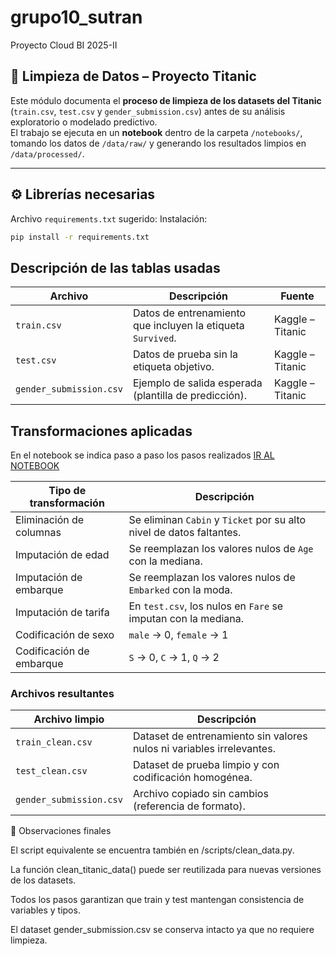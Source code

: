 # grupo10_sutran
Proyecto Cloud BI 2025-II

## 🧹 Limpieza de Datos – Proyecto Titanic

Este módulo documenta el **proceso de limpieza de los datasets del Titanic** (`train.csv`, `test.csv` y `gender_submission.csv`) antes de su análisis exploratorio o modelado predictivo.  
El trabajo se ejecuta en un **notebook** dentro de la carpeta `/notebooks/`, tomando los datos de `/data/raw/` y generando los resultados limpios en `/data/processed/`.

---

## ⚙️ Librerías necesarias

Archivo `requirements.txt` sugerido:
Instalación:
```bash
pip install -r requirements.txt
```

## Descripción de las tablas usadas

| Archivo                 | Descripción                                                 | Fuente           |
| ----------------------- | ----------------------------------------------------------- | ---------------- |
| `train.csv`             | Datos de entrenamiento que incluyen la etiqueta `Survived`. | Kaggle – Titanic |
| `test.csv`              | Datos de prueba sin la etiqueta objetivo.                   | Kaggle – Titanic |
| `gender_submission.csv` | Ejemplo de salida esperada (plantilla de predicción).       | Kaggle – Titanic |

## Transformaciones aplicadas
En el notebook se indica paso a paso los pasos realizados
[IR AL NOTEBOOK](notebooks/Limpieza_Titanic.ipynb)

| Tipo de transformación   | Descripción                                                          |
| ------------------------ | -------------------------------------------------------------------- |
| Eliminación de columnas  | Se eliminan `Cabin` y `Ticket` por su alto nivel de datos faltantes. |
| Imputación de edad       | Se reemplazan los valores nulos de `Age` con la mediana.             |
| Imputación de embarque   | Se reemplazan los valores nulos de `Embarked` con la moda.           |
| Imputación de tarifa     | En `test.csv`, los nulos en `Fare` se imputan con la mediana.        |
| Codificación de sexo     | `male` → 0, `female` → 1                                             |
| Codificación de embarque | `S` → 0, `C` → 1, `Q` → 2                                            |


### Archivos resultantes
| Archivo limpio          | Descripción                                                           |
| ----------------------- | --------------------------------------------------------------------- |
| `train_clean.csv`       | Dataset de entrenamiento sin valores nulos ni variables irrelevantes. |
| `test_clean.csv`        | Dataset de prueba limpio y con codificación homogénea.                |
| `gender_submission.csv` | Archivo copiado sin cambios (referencia de formato).                  |

🧠 Observaciones finales

El script equivalente se encuentra también en /scripts/clean_data.py.

La función clean_titanic_data() puede ser reutilizada para nuevas versiones de los datasets.

Todos los pasos garantizan que train y test mantengan consistencia de variables y tipos.

El dataset gender_submission.csv se conserva intacto ya que no requiere limpieza.
